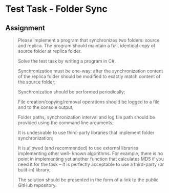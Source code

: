 # Test Task - Folder Sync
## Assignment
> Please implement a program that synchronizes two folders: source and replica.
> The program should maintain a full, identical copy of source folder at replica
> folder.
>
> Solve the test task by writing a program in C#.
> 
> Synchronization must be one-way: after the synchronization content of the replica folder should be modified to exactly match content of the source folder;
> 
> Synchronization should be performed periodically;
>
> File creation/copying/removal operations should be logged to a file and to the
> console output;
>
> Folder paths, synchronization interval and log file path should be provided using the command line arguments;
>
> It is undesirable to use third-party libraries that implement folder synchronization;
>
> It is allowed (and recommended) to use external libraries implementing other well- known algorithms. For example, there is no point in implementing yet another function that calculates MD5 if you need it for the task – it is perfectly acceptable to use a third-party (or built-in) library;
>
> The solution should be presented in the form of a link to the public GitHub repository.
